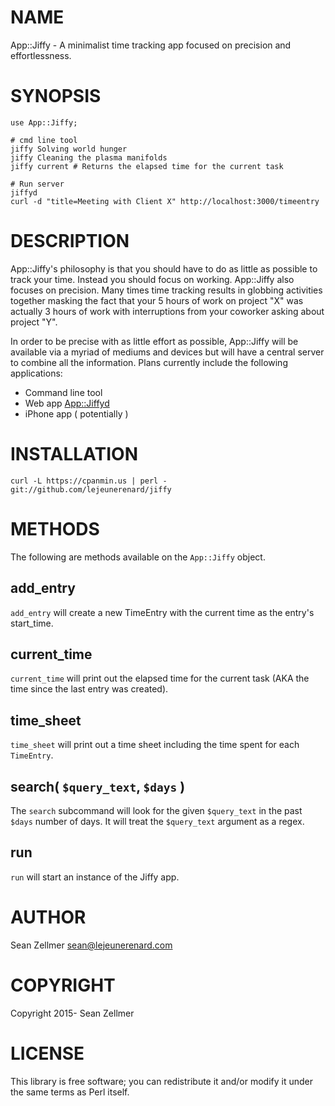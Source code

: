 # NAME

App::Jiffy - A minimalist time tracking app focused on precision and effortlessness.

# SYNOPSIS

    use App::Jiffy;

    # cmd line tool
    jiffy Solving world hunger
    jiffy Cleaning the plasma manifolds
    jiffy current # Returns the elapsed time for the current task

    # Run server
    jiffyd
    curl -d "title=Meeting with Client X" http://localhost:3000/timeentry

# DESCRIPTION

App::Jiffy's philosophy is that you should have to do as little as possible to track your time. Instead you should focus on working. App::Jiffy also focuses on precision. Many times time tracking results in globbing activities together masking the fact that your 5 hours of work on project "X" was actually 3 hours of work with interruptions from your coworker asking about project "Y".

In order to be precise with as little effort as possible, App::Jiffy will be available via a myriad of mediums and devices but will have a central server to combine all the information. Plans currently include the following applications:

- Command line tool
- Web app [App::Jiffyd](https://metacpan.org/pod/App%3A%3AJiffyd)
- iPhone app ( potentially )

# INSTALLATION

    curl -L https://cpanmin.us | perl - git://github.com/lejeunerenard/jiffy

# METHODS

The following are methods available on the `App::Jiffy` object.

## add\_entry

`add_entry` will create a new TimeEntry with the current time as the entry's start\_time.

## current\_time

`current_time` will print out the elapsed time for the current task (AKA the time since the last entry was created).

## time\_sheet

`time_sheet` will print out a time sheet including the time spent for each `TimeEntry`.

## search( `$query_text`, `$days` )

The `search` subcommand will look for the given `$query_text` in the past `$days` number of days. It will treat the `$query_text` argument as a regex.

## run

`run` will start an instance of the Jiffy app.

# AUTHOR

Sean Zellmer <sean@lejeunerenard.com>

# COPYRIGHT

Copyright 2015- Sean Zellmer

# LICENSE

This library is free software; you can redistribute it and/or modify
it under the same terms as Perl itself.
